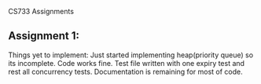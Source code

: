 CS733 Assignments

Assignment 1:
-----------------------------
Things yet to implement:
Just started implementing heap(priority queue) so its incomplete.
Code works fine. Test file written with one expiry test and rest all concurrency tests.
Documentation is remaining for most of code.

